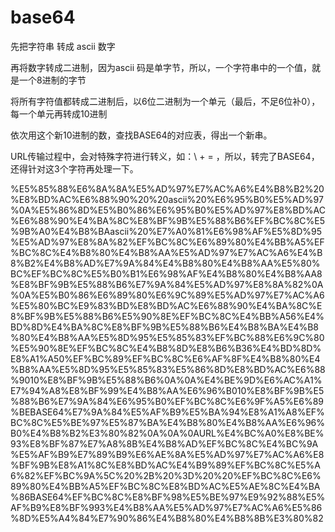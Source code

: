 # base64

先把字符串 转成 ascii 数字

再将数字转成二进制，因为ascii 码是单字节，所以，一个字符串中的一个值，就是一个8进制的字节

将所有字符值都转成二进制后，以6位二进制为一个单元（最后，不足6位补0），每一个单元再转成10进制

依次用这个新10进制的数，查找BASE64的对应表，得出一个新串。

URL传输过程中，会对特殊字符进行转义，如：\\ \+ = ，所以，转完了BASE64，还得针对这3个字符再处理一下。

%E5%85%88%E6%8A%8A%E5%AD%97%E7%AC%A6%E4%B8%B2%20%E8%BD%AC%E6%88%90%20%20ascii%20%E6%95%B0%E5%AD%97%0A%E5%86%8D%E5%B0%86%E6%95%B0%E5%AD%97%E8%BD%AC%E6%88%90%E4%BA%8C%E8%BF%9B%E5%88%B6%EF%BC%8C%E5%9B%A0%E4%B8%BAascii%20%E7%A0%81%E6%98%AF%E5%8D%95%E5%AD%97%E8%8A%82%EF%BC%8C%E6%89%80%E4%BB%A5%EF%BC%8C%E4%B8%80%E4%B8%AA%E5%AD%97%E7%AC%A6%E4%B8%B2%E4%B8%AD%E7%9A%84%E4%B8%80%E4%B8%AA%E5%80%BC%EF%BC%8C%E5%B0%B1%E6%98%AF%E4%B8%80%E4%B8%AA8%E8%BF%9B%E5%88%B6%E7%9A%84%E5%AD%97%E8%8A%82%0A%0A%E5%B0%86%E6%89%80%E6%9C%89%E5%AD%97%E7%AC%A6%E5%80%BC%E9%83%BD%E8%BD%AC%E6%88%90%E4%BA%8C%E8%BF%9B%E5%88%B6%E5%90%8E%EF%BC%8C%E4%BB%A56%E4%BD%8D%E4%BA%8C%E8%BF%9B%E5%88%B6%E4%B8%BA%E4%B8%80%E4%B8%AA%E5%8D%95%E5%85%83%EF%BC%88%E6%9C%80%E5%90%8E%EF%BC%8C%E4%B8%8D%E8%B6%B36%E4%BD%8D%E8%A1%A50%EF%BC%89%EF%BC%8C%E6%AF%8F%E4%B8%80%E4%B8%AA%E5%8D%95%E5%85%83%E5%86%8D%E8%BD%AC%E6%88%9010%E8%BF%9B%E5%88%B6%0A%0A%E4%BE%9D%E6%AC%A1%E7%94%A8%E8%BF%99%E4%B8%AA%E6%96%B010%E8%BF%9B%E5%88%B6%E7%9A%84%E6%95%B0%EF%BC%8C%E6%9F%A5%E6%89%BEBASE64%E7%9A%84%E5%AF%B9%E5%BA%94%E8%A1%A8%EF%BC%8C%E5%BE%97%E5%87%BA%E4%B8%80%E4%B8%AA%E6%96%B0%E4%B8%B2%E3%80%82%0A%0A%0AURL%E4%BC%A0%E8%BE%93%E8%BF%87%E7%A8%8B%E4%B8%AD%EF%BC%8C%E4%BC%9A%E5%AF%B9%E7%89%B9%E6%AE%8A%E5%AD%97%E7%AC%A6%E8%BF%9B%E8%A1%8C%E8%BD%AC%E4%B9%89%EF%BC%8C%E5%A6%82%EF%BC%9A%5C%20%2B%20%3D%20%20%EF%BC%8C%E6%89%80%E4%BB%A5%EF%BC%8C%E8%BD%AC%E5%AE%8C%E4%BA%86BASE64%EF%BC%8C%E8%BF%98%E5%BE%97%E9%92%88%E5%AF%B9%E8%BF%993%E4%B8%AA%E5%AD%97%E7%AC%A6%E5%86%8D%E5%A4%84%E7%90%86%E4%B8%80%E4%B8%8B%E3%80%82
